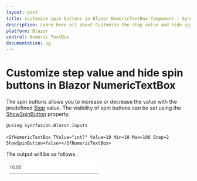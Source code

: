 ```yaml
---
layout: post
title: Customize spin buttons in Blazor NumericTextBox Component | Syncfusion
description: Learn here all about Customize the step value and hide spin buttons in Syncfusion Blazor Numeric TextBox component and more.
platform: Blazor
control: Numeric TextBox
documentation: ug
---
```


# Customize step value and hide spin buttons in Blazor NumericTextBox

The spin buttons allows you to increase or decrease the value with the predefined [Step](https://help.syncfusion.com/cr/blazor/Syncfusion.Blazor.Inputs.SfNumericTextBox-1.html#Syncfusion_Blazor_Inputs_SfNumericTextBox_1_Step) value. The visibility of spin buttons can be set using the [ShowSpinButton](https://help.syncfusion.com/cr/blazor/Syncfusion.Blazor.Inputs.SfNumericTextBox-1.html#Syncfusion_Blazor_Inputs_SfNumericTextBox_1_ShowSpinButton) property.

```cshtml
@using Syncfusion.Blazor.Inputs

<SfNumericTextBox TValue="int?" Value=10 Min=10 Max=100 Step=2 ShowSpinButton=false></SfNumericTextBox>
```

The output will be as follows.

![Hiding Spin Button in Blazor NumericTextBox](../images/blazor-numerictextbox-hide-spin-button.png)